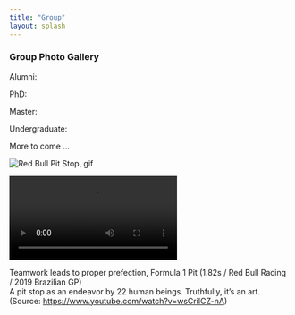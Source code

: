 ```yaml
---
title: "Group"
layout: splash
---
```


### Group Photo Gallery

Alumni:

PhD:

Master:

Undergraduate: 

More to come ...


![Red Bull Pit Stop, gif](/assets/videos/RedBull_PitStop.gif)

![Red Bull Pit Stop, mp4](/assets/videos/RedBull_PitStop.mp4)

<!-- <video width="320" height="240" controls>
  <source src="/assets/videos/RedBull_PitStop.mp4" type="video/mp4">
</video> -->

Teamwork leads to proper prefection, Formula 1 Pit (1.82s / Red Bull Racing / 2019 Brazilian GP) <br> A pit stop as an endeavor by 22 human beings. Truthfully, it’s an art. <br> (Source: https://www.youtube.com/watch?v=wsCriICZ-nA)
